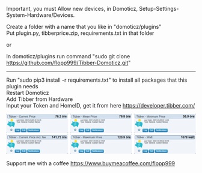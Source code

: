Important, you must Allow new devices, in Domoticz, Setup-Settings-System-Hardware/Devices.

Create a folder with a name that you like in "domoticz/plugins"  
Put plugin.py, tibberprice.zip, requirements.txt in that folder  

or

In domoticz/plugins run command "sudo git clone https://github.com/flopp999/Tibber-Domoticz.git"

-------------------

Run "sudo pip3 install -r requirements.txt" to install all packages that this plugin needs  
Restart Domoticz  
Add Tibber from Hardware  
Input your Token and HomeID, get it from here https://developer.tibber.com/  

![](./tibber.png "Photo")


Support me with a coffee https://www.buymeacoffee.com/flopp999
